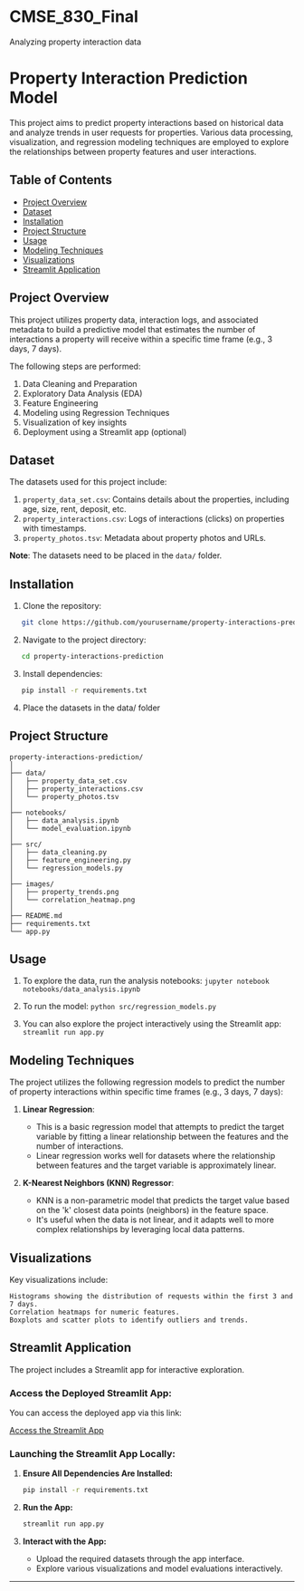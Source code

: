 # CMSE_830_Final
Analyzing property interaction data

# Property Interaction Prediction Model

This project aims to predict property interactions based on historical data and analyze trends in user requests for properties. Various data processing, visualization, and regression modeling techniques are employed to explore the relationships between property features and user interactions.

## Table of Contents
- [Project Overview](#project-overview)
- [Dataset](#dataset)
- [Installation](#installation)
- [Project Structure](#project-structure)
- [Usage](#usage)
- [Modeling Techniques](#modeling-techniques)
- [Visualizations](#visualizations)
- [Streamlit Application](#streamlit-application)


## Project Overview
This project utilizes property data, interaction logs, and associated metadata to build a predictive model that estimates the number of interactions a property will receive within a specific time frame (e.g., 3 days, 7 days).

The following steps are performed:
1. Data Cleaning and Preparation
2. Exploratory Data Analysis (EDA)
3. Feature Engineering
4. Modeling using Regression Techniques
5. Visualization of key insights
6. Deployment using a Streamlit app (optional)

## Dataset
The datasets used for this project include:
1. `property_data_set.csv`: Contains details about the properties, including age, size, rent, deposit, etc.
2. `property_interactions.csv`: Logs of interactions (clicks) on properties with timestamps.
3. `property_photos.tsv`: Metadata about property photos and URLs.

**Note**: The datasets need to be placed in the `data/` folder.

## Installation

1. Clone the repository:
```bash
   git clone https://github.com/yourusername/property-interactions-prediction.git
```

2. Navigate to the project directory:
```bash
   cd property-interactions-prediction
```

3. Install dependencies:
```bash
   pip install -r requirements.txt
```


4. Place the datasets in the data/ folder

## Project Structure
```
property-interactions-prediction/
│
├── data/
│   ├── property_data_set.csv
│   ├── property_interactions.csv
│   └── property_photos.tsv
│
├── notebooks/
│   ├── data_analysis.ipynb
│   └── model_evaluation.ipynb
│
├── src/
│   ├── data_cleaning.py
│   ├── feature_engineering.py
│   └── regression_models.py
│
├── images/
│   ├── property_trends.png
│   └── correlation_heatmap.png
│
├── README.md
├── requirements.txt
└── app.py
```

## Usage

1. To explore the data, run the analysis notebooks:
    ``` jupyter notebook notebooks/data_analysis.ipynb ```

2. To run the model:
    ``` python src/regression_models.py ```

3. You can also explore the project interactively using the Streamlit app:
    ``` streamlit run app.py ```

## Modeling Techniques

The project utilizes the following regression models to predict the number of property interactions within specific time frames (e.g., 3 days, 7 days):

1. **Linear Regression**:
   - This is a basic regression model that attempts to predict the target variable by fitting a linear relationship between the features and the number of interactions.
   - Linear regression works well for datasets where the relationship between features and the target variable is approximately linear.

2. **K-Nearest Neighbors (KNN) Regressor**:
   - KNN is a non-parametric model that predicts the target value based on the 'k' closest data points (neighbors) in the feature space.
   - It's useful when the data is not linear, and it adapts well to more complex relationships by leveraging local data patterns.

## Visualizations

Key visualizations include:

    Histograms showing the distribution of requests within the first 3 and 7 days.
    Correlation heatmaps for numeric features.
    Boxplots and scatter plots to identify outliers and trends.

## Streamlit Application

The project includes a Streamlit app for interactive exploration. 

### **Access the Deployed Streamlit App:**
You can access the deployed app via this link:

[Access the Streamlit App](https://cmse830midterm-hfdqwxewd6ygcbdtrzhnxh.streamlit.app/)

### **Launching the Streamlit App Locally:**

1. **Ensure All Dependencies Are Installed:**
    ```bash
    pip install -r requirements.txt
    ```

2. **Run the App:**
    ```bash
    streamlit run app.py
    ```

3. **Interact with the App:**
    - Upload the required datasets through the app interface.
    - Explore various visualizations and model evaluations interactively.

---
